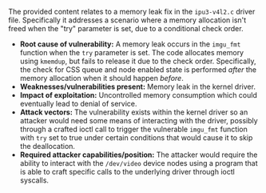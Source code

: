 The provided content relates to a memory leak fix in the `ipu3-v4l2.c` driver file. Specifically it addresses a scenario where a memory allocation isn't freed when the "try" parameter is set, due to a conditional check order.

- **Root cause of vulnerability:**  A memory leak occurs in the `imgu_fmt` function when the `try` parameter is set. The code allocates memory using `kmemdup`, but fails to release it due to the check order. Specifically,  the check for CSS queue and node enabled state is performed *after* the memory allocation when it should happen *before*.
- **Weaknesses/vulnerabilities present:** Memory leak in the kernel driver.
- **Impact of exploitation:**  Uncontrolled memory consumption which could eventually lead to denial of service.
- **Attack vectors:** The vulnerability exists within the kernel driver so an attacker would need some means of interacting with the driver, possibly through a crafted ioctl call to trigger the vulnerable `imgu_fmt` function with `try` set to true under certain conditions that would cause it to skip the deallocation.
- **Required attacker capabilities/position:** The attacker would require the ability to interact with the `/dev/video` device nodes using a program that is able to craft specific calls to the underlying driver through ioctl syscalls.